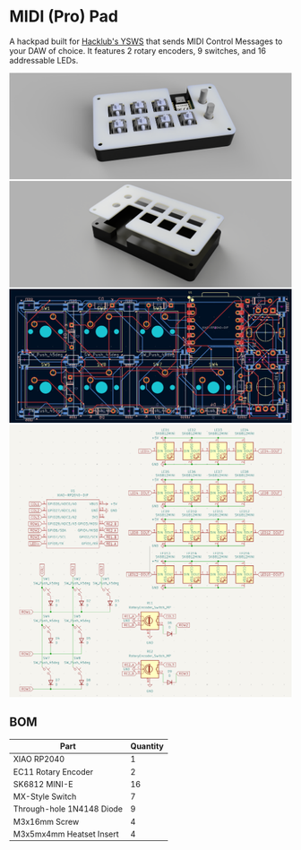 # MIDI (Pro) Pad
A hackpad built for [Hacklub's YSWS](hackpad.hackclub.com) that sends MIDI Control Messages to your DAW of choice. It features 2 rotary encoders, 9 switches, and 16 addressable LEDs.

![Assembled](Assets/Hackpad.png)
![Case](Assets/Case.png)
![PCB](Assets/PCB.png)
![Schematic](Assets/Schematic.png)

## BOM
| Part | Quantity |
| - | - |
| XIAO RP2040 | 1 |
| EC11 Rotary Encoder | 2 |
| SK6812 MINI-E | 16 |
| MX-Style Switch | 7|
| Through-hole 1N4148 Diode | 9 |
| M3x16mm Screw | 4 |
| M3x5mx4mm Heatset Insert | 4 |

